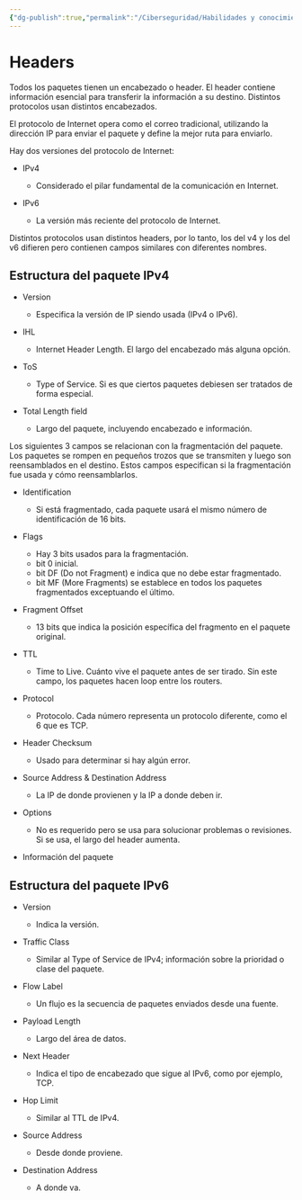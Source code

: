 ```yaml
---
{"dg-publish":true,"permalink":"/Ciberseguridad/Habilidades y conocimientos básicos/Ciclo de Red/05 Headers/"}
---
```


# Headers

Todos los paquetes tienen un encabezado o header. El header contiene información esencial para transferir la información a su destino. Distintos protocolos usan distintos encabezados.

El protocolo de Internet opera como el correo tradicional, utilizando la dirección IP para enviar el paquete y define la mejor ruta para enviarlo.

Hay dos versiones del protocolo de Internet:
- IPv4
	- Considerado el pilar fundamental de la comunicación en Internet.

- IPv6
	- La versión más reciente del protocolo de Internet.

Distintos protocolos usan distintos headers, por lo tanto, los del v4 y los del v6 difieren pero contienen campos similares con diferentes nombres.

## Estructura del paquete IPv4

- Version
	- Especifica la versión de IP siendo usada (IPv4 o IPv6).

- IHL
	- Internet Header Length. El largo del encabezado más alguna opción.

- ToS
	- Type of Service. Si es que ciertos paquetes debiesen ser tratados de forma especial.

- Total Length field
	- Largo del paquete, incluyendo encabezado e información.

Los siguientes 3 campos se relacionan con la fragmentación del paquete. Los paquetes se rompen en pequeños trozos que se transmiten y luego son reensamblados en el destino. Estos campos especifican si la fragmentación fue usada y cómo reensamblarlos.

- Identification
	- Si está fragmentado, cada paquete usará el mismo número de identificación de 16 bits.

- Flags
	- Hay 3 bits usados para la fragmentación.
	- bit 0 inicial.
	- bit DF (Do not Fragment) e indica que no debe estar fragmentado.
	- bit MF (More Fragments) se establece en todos los paquetes fragmentados exceptuando el último.

- Fragment Offset
	- 13 bits que indica la posición específica del fragmento en el paquete original.

- TTL
	- Time to Live. Cuánto vive el paquete antes de ser tirado. Sin este campo, los paquetes hacen loop entre los routers.

- Protocol
	- Protocolo. Cada número representa un protocolo diferente, como el 6 que es TCP.

- Header Checksum
	- Usado para determinar si hay algún error.

- Source Address & Destination Address
	- La IP de donde provienen y la IP a donde deben ir.

- Options
	- No es requerido pero se usa para solucionar problemas o revisiones. Si se usa, el largo del header aumenta.

- Información del paquete

## Estructura del paquete IPv6

- Version
	- Indica la versión.

- Traffic Class
	- Similar al Type of Service de IPv4; información sobre la prioridad o clase del paquete.

- Flow Label
	- Un flujo es la secuencia de paquetes enviados desde una fuente.

- Payload Length
	- Largo del área de datos.

- Next Header
	- Indica el tipo de encabezado que sigue al IPv6, como por ejemplo, TCP.

- Hop Limit
	- Similar al TTL de IPv4.

- Source Address
	- Desde donde proviene.

- Destination Address
	- A donde va.
